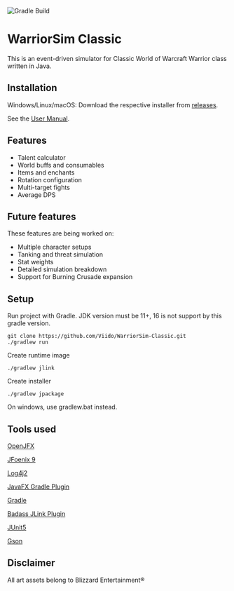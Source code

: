 ![Gradle Build](https://github.com/Viido/WarriorSim-Classic/actions/workflows/gradle.yml/badge.svg)
# WarriorSim Classic
This is an event-driven simulator for Classic World of Warcraft Warrior class written in Java. 

## Installation
Windows/Linux/macOS: Download the respective installer from [releases](https://github.com/Viido/WarriorSim-Classic/releases).

See the [User Manual](https://github.com/Viido/WarriorSim-Classic/wiki/User-Manual).

## Features
* Talent calculator
* World buffs and consumables
* Items and enchants
* Rotation configuration
* Multi-target fights
* Average DPS

## Future features
These features are being worked on:
* Multiple character setups
* Tanking and threat simulation
* Stat weights
* Detailed simulation breakdown
* Support for Burning Crusade expansion

## Setup 
Run project with Gradle. JDK version must be 11+, 16 is not support by this gradle version.
```
git clone https://github.com/Viido/WarriorSim-Classic.git
./gradlew run
```

Create runtime image
```
./gradlew jlink
```

Create installer
```
./gradlew jpackage
```

On windows, use gradlew.bat instead.

## Tools used
[OpenJFX](https://github.com/openjdk/jfx)

[JFoenix 9](https://github.com/jfoenixadmin/JFoenix)

[Log4j2](https://github.com/apache/logging-log4j2)

[JavaFX Gradle Plugin](https://github.com/openjfx/javafx-gradle-plugin)

[Gradle](https://github.com/gradle/gradle)

[Badass JLink Plugin](https://github.com/beryx/badass-jlink-plugin)

[JUnit5](https://github.com/junit-team/junit5)

[Gson](https://github.com/google/gson)

## Disclaimer
All art assets belong to Blizzard Entertainment®
